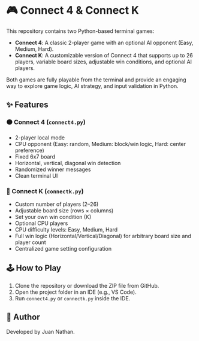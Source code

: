 # 🎮 Connect 4 & Connect K

This repository contains two Python-based terminal games:

- **Connect 4**: A classic 2-player game with an optional AI opponent (Easy, Medium, Hard).
- **Connect K**: A customizable version of Connect 4 that supports up to 26 players, variable board sizes, adjustable win conditions, and optional AI players.

Both games are fully playable from the terminal and provide an engaging way to explore game logic, AI strategy, and input validation in Python.

## ✨ Features

### 🟠 Connect 4 (`connect4.py`)
- 2-player local mode
- CPU opponent (Easy: random, Medium: block/win logic, Hard: center preference)
- Fixed 6x7 board
- Horizontal, vertical, diagonal win detection
- Randomized winner messages
- Clean terminal UI

### 🔵 Connect K (`connectk.py`)
- Custom number of players (2–26)
- Adjustable board size (rows × columns)
- Set your own win condition (K)
- Optional CPU players
- CPU difficulty levels: Easy, Medium, Hard
- Full win logic (Horizontal/Vertical/Diagonal) for arbitrary board size and player count
- Centralized game setting configuration

## 🕹️ How to Play

1. Clone the repository or download the ZIP file from GitHub.
2. Open the project folder in an IDE (e.g., VS Code).
3. Run `connect4.py` or `connectk.py` inside the IDE.

## 👤 Author

Developed by Juan Nathan.



